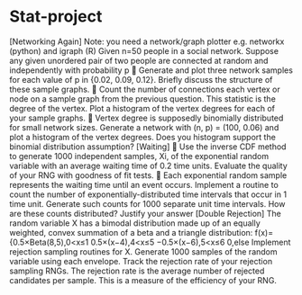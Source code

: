 # Stat-project
[Networking Again] Note: you need a network/graph plotter e.g. networkx (python) and igraph (R) Given n=50 people in a social network. Suppose any given unordered pair of two people are connected at random and independently with probability p  Generate and plot three network samples for each value of p in {0.02, 0.09, 0.12}. Briefly discuss the structure of these sample graphs.  Count the number of connections each vertex or node on a sample graph from the previous question. This statistic is the degree of the vertex. Plot a histogram of the vertex degrees for each of your sample graphs.  Vertex degree is supposedly binomially distributed for small network sizes. Generate a network with (n, p) = (100, 0.06) and plot a histogram of the vertex degrees. Does you histogram support the binomial distribution assumption? 
[Waiting]  Use the inverse CDF method to generate 1000 independent samples, Xi, of the exponential random variable with an average waiting time of 0.2 time units.  Evaluate the quality of your RNG with goodness of fit tests.  Each exponential random sample represents the waiting time until an event occurs. Implement a routine to count the number of exponentially-distributed time intervals that occur in 1 time unit. Generate such counts for 1000 separate unit time intervals. How are these counts distributed? Justify your answer
[Double Rejection] The random variable X has a bimodal distribution made up of an equally weighted, convex summation of a beta and a triangle distribution: f(x)={0.5×Beta(8,5),0<x≤1 0.5×(x−4),4<x≤5 −0.5×(x−6),5<x≤6 0,else Implement rejection sampling routines for X. Generate 1000 samples of the random variable using each envelope. Track the rejection rate of your rejection sampling RNGs. The rejection rate is the average number of rejected candidates per sample. This is a measure of the efficiency of your RNG.

